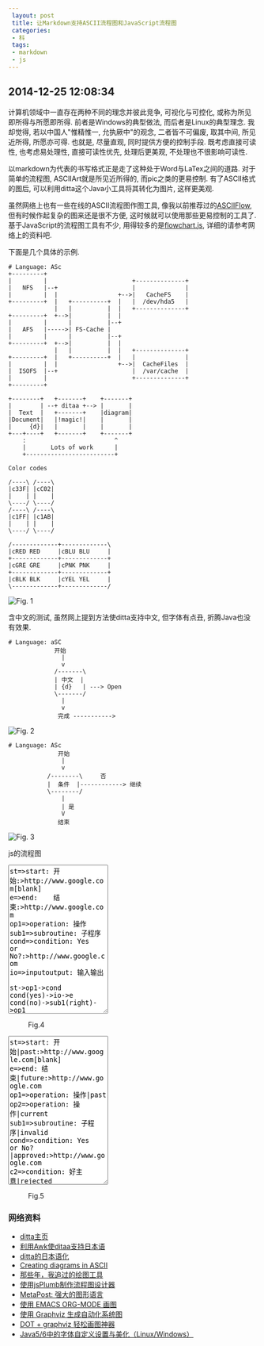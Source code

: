 ```yaml
---
 layout: post
 title: 让Markdown支持ASCII流程图和JavaScript流程图
 categories:
 - 科
 tags:
 - markdown
 - js
---
```


<script src="/jscss/raphael-min.js"></script>
<script src="/jscss/flowchart-min.js"></script>

## 2014-12-25 12:08:34

计算机领域中一直存在两种不同的理念并彼此竞争, 可视化与可控化, 或称为所见即所得与所愿即所得.
前者是Windows的典型做法, 而后者是Linux的典型理念.
我却觉得, 若以中国人"惟精惟一, 允执厥中"的观念, 二者皆不可偏废, 取其中间, 所见近所得, 所愿亦可得.
也就是, 尽量直观, 同时提供方便的控制手段.
既考虑直接可读性, 也考虑易处理性, 直接可读性优先, 处理后更美观, 不处理也不很影响可读性.

以markdown为代表的书写格式正是走了这种处于Word与LaTex之间的道路. 
对于简单的流程图, ASCIIArt就是所见近所得的, 而pic之类的更易控制.
有了ASCII格式的图后, 可以利用ditta这个Java小工具将其转化为图片, 这样更美观.

虽然网络上也有一些在线的ASCII流程图作图工具, 像我以前推荐过的[ASCIIFlow](http://asciiflow.com/), 
但有时候作起复杂的图来还是很不方便, 这时候就可以使用那些更易控制的工具了.
基于JavaScript的流程图工具有不少, 用得较多的是[flowchart.js](http://adrai.github.io/flowchart.js/), 详细的请参考网络上的资料吧.

下面是几个具体的示例.

<pre class="line-numbers" data-start="0"><code class="language-bash"># Language: ASc
+---------+
|         |                        +--------------+
|   NFS   |--+                     |              |
|         |  |                 +-->|   CacheFS    |
+---------+  |   +----------+  |   |  /dev/hda5   |
             |   |          |  |   +--------------+
+---------+  +-->|          |  |
|         |      |          |--+
|   AFS   |----->| FS-Cache |
|         |      |          |--+
+---------+  +-->|          |  |
             |   |          |  |   +--------------+
+---------+  |   +----------+  |   |              |
|         |  |                 +-->|  CacheFiles  |
|  ISOFS  |--+                     |  /var/cache  |
|         |                        +--------------+
+---------+

+--------+   +-------+    +-------+
|        | --+ ditaa +--> |       |
|  Text  |   +-------+    |diagram|
|Document|   |!magic!|    |       |
|     {d}|   |       |    |       |
+---+----+   +-------+    +-------+
    :                         ^
    |       Lots of work      |
    +-------------------------+

Color codes

/----\ /----\
|c33F| |cC02|
|    | |    |
\----/ \----/
/----\ /----\
|c1FF| |c1AB|
|    | |    |
\----/ \----/

/-------------+-------------\
|cRED RED     |cBLU BLU     |
+-------------+-------------+
|cGRE GRE     |cPNK PNK     |
+-------------+-------------+
|cBLK BLK     |cYEL YEL     |
\-------------+-------------/
</code></pre>

![Fig. 1](/pic/flc-1.png)

含中文的测试, 虽然网上提到方法使ditta支持中文, 但字体有点丑, 折腾Java也没有效果.

<pre class="line-numbers" data-start="0"><code class="language-bash"># Language: aSC
             开始
               |
               v
             /-------\
             | 中文  |
             | {d}   | ---> Open
             \-------/
               |
               v
              完成 ----------->
</code></pre>

![Fig. 2](/pic/flc-2.png)


<pre class="line-numbers" data-start="0"><code class="language-bash"># Language: ASc
              开始
               |
               v
           /--------\     否
           |  条件  |------------> 继续
           \--------/
               |
               | 是
               V
              结束
</code></pre>

![Fig. 3](/pic/flc-3.png)

js的流程图

<pre><textarea name="flc" id="flc-4" style="width:40%; height:300px">
st=>start: 开始:>http://www.google.com[blank]
e=>end:    结束:>http://www.google.com
op1=>operation: 操作
sub1=>subroutine: 子程序
cond=>condition: Yes 
or No?:>http://www.google.com
io=>inputoutput: 输入输出

st->op1->cond
cond(yes)->io->e
cond(no)->sub1(right)->op1
</textarea></pre>

<figure id="fig-flc-4"><figurecaption>Fig.4</figurecaption></figure>

<pre><textarea name="flc" id="flc-5" style="width:40%; height:300px">
st=>start: 开始|past:>http://www.google.com[blank]
e=>end: 结束|future:>http://www.google.com
op1=>operation: 操作|past
op2=>operation: 操作|current
sub1=>subroutine: 子程序|invalid
cond=>condition: Yes 
or No?|approved:>http://www.google.com
c2=>condition: 好主意|rejected
io=>inputoutput: 输入输出|future

st->op1(right)->cond
cond(yes, right)->c2
cond(no)->sub1(left)->op1
c2(yes)->io->e
c2(no)->op2->e
</textarea></pre>

<figure id="fig-flc-5"><figurecaption>Fig.5</figurecaption></figure>

### 网络资料

- [ditta主页](http://ditaa.sourceforge.net/)
- [利用Awk使ditaa支持日本语](http://www.johf.com/log/20130113a.html)
- [ditta的日本语化](http://d.hatena.ne.jp/tamura70/20100317/org)
- [Creating diagrams in ASCII](http://unix.stackexchange.com/questions/126630/creating-diagrams-in-ascii)
- [那些年，我追过的绘图工具](http://chuansongme.com/n/939320)
- [使用jsPlumb制作流程图设计器](http://www.cnblogs.com/lwme/p/use-jsplumb-make-flowChart-designer.html)
- [MetaPost: 强大的图形语言](http://www.math.zju.edu.cn/ligangliu/latexforum/metapost/metapost.htm)
- [使用 EMACS ORG-MODE 画图](http://www.cnblogs.com/chenfanyu/archive/2013/01/27/2878845.html)
- [使用 Graphviz 生成自动化系统图](http://www.ibm.com/developerworks/cn/aix/library/au-aix-graphviz/)
- [DOT + graphviz 轻松画图神器](http://blog.csdn.net/stormdpzh/article/details/14648827)
- [Java5/6中的字体自定义设置与美化（Linux/Windows）]( http://blog.csdn.net/autumnhealth/article/details/1791222)


